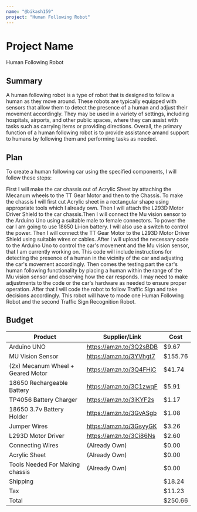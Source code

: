 ```yaml
---
name: "@bikash159"
project: "Human Following Robot"
---
```


# Project Name
Human Following Robot

## Summary

A human following robot is a type of robot that is designed to follow a human as they move around. 
These robots are typically equipped with sensors that allow them to detect the presence of a human 
and adjust their movement accordingly. They may be used in a variety of settings, including hospitals, 
airports, and other public spaces, where they can assist with tasks such as carrying items or providing 
directions. Overall, the primary function of a human following robot is to provide assistance 
amand support to humans by following them and performing tasks as needed.

## Plan

To create a human following car using the specified components, I will follow these steps:

First I will make the car chassis out of Acrylic Sheet by attaching the Mecanum wheels to the TT Gear Motor and then to the Chassis.
To make the chassis I will first cut Acrylic sheet in a rectangular shape using appropriate tools which I already own.
Then I will attach the L293D Motor Driver Shield to the car chassis.Then I will connect the Mu vision sensor to the Arduino Uno using a 
suitable male to female connectors. To power the car I am going to use 18650 Li-ion battery. I will also use a switch to control the power.
Then I will connect the TT Gear Motor to the L293D Motor Driver Shield using suitable wires or cables.
After I will upload the necessary code to the Arduino Uno to control the car's movement and the Mu vision sensor, that I am currently working on.
This code will include instructions for detecting the presence of a human in the vicinity of the car and adjusting the car's movement accordingly.
Then comes the testing part the car's human following functionality by placing a human within the range of the Mu vision sensor and observing 
how the car responds. I may need to make adjustments to the code or the car's hardware as needed to ensure proper operation. After that I will
code the robot to follow  Traffic Sign and take decisions accordingly. This robot will have to mode one Human Following Robot and the second 
 Traffic Sign Recognition Robot.

## Budget

| Product                            | Supplier/Link           | Cost    |
| ---------------------------------- | ----------------------- | ------- |
| Arduino UNO                        | https://amzn.to/3Q2sBDB | $9.67   |
| MU Vision Sensor                   | https://amzn.to/3YVhgt7 | $155.76 |
| (2x) Mecanum Wheel + Geared Motor  | https://amzn.to/3Q4FHjC | $41.74  |
| 18650 Rechargeable Battery         | https://amzn.to/3C1zwqF | $5.91   |
| TP4056 Battery Charger             | https://amzn.to/3jKYF2s | $1.17   |
| 18650 3.7v Battery Holder          | https://amzn.to/3GvASgb | $1.08   |
| Jumper Wires                       | https://amzn.to/3GsyyGK | $3.26   |
| L293D Motor Driver                 | https://amzn.to/3Ci86Ns | $2.60   |
| Connecting Wires                   | (Already Own)           | $0.00   |
| Acrylic Sheet                      | (Already Own)           | $0.00   |
| Tools Needed For Making chassis    | (Already Own)           | $0.00   |
| Shipping                           |                         | $18.24  |
| Tax                                |                         | $11.23  |
| Total                              |                         | $250.66 |

